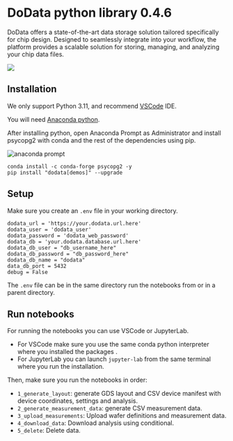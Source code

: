 # DoData python library 0.4.6

DoData offers a state-of-the-art data storage solution tailored specifically for chip design. Designed to seamlessly integrate into your workflow, the platform provides a scalable solution for storing, managing, and analyzing your chip data files.

![](https://i.imgur.com/ZwIWS08.png)

## Installation

We only support Python 3.11, and recommend [VSCode](https://code.visualstudio.com/) IDE.

You will need [Anaconda python](https://www.anaconda.com/download/).

After installing python, open Anaconda Prompt as Administrator and install psycopg2 with conda and the rest of the dependencies using pip.

![anaconda prompt](https://i.imgur.com/eKk2bbs.png)

```
conda install -c conda-forge psycopg2 -y
pip install "dodata[demos]" --upgrade
```

## Setup

Make sure you create an `.env` file in your working directory.

```
dodata_url = 'https://your.dodata.url.here'
dodata_user = 'dodata_user'
dodata_password = 'dodata_web_password'
dodata_db = 'your.dodata.database.url.here'
dodata_db_user = "db_username_here"
dodata_db_password = "db_password_here"
dodata_db_name = "dodata"
data_db_port = 5432
debug = False
```

The `.env` file can be in the same directory run the notebooks from or in a parent directory.

## Run notebooks

For running the notebooks you can use VSCode or JupyterLab.

- For VSCode make sure you use the same conda python interpreter where you installed the packages .
- For JupyterLab you can launch `jupyter-lab` from the same terminal where you run the installation.

Then, make sure you run the notebooks in order:

- `1_generate_layout`: generate GDS layout and CSV device manifest with device coordinates, settings and analysis.
- `2_generate_measurement_data`: generate CSV measurement data.
- `3_upload_measurements`: Upload wafer definitions and measurement data.
- `4_download_data`: Download analysis using conditional.
- `5_delete`: Delete data.
